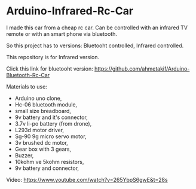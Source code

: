 # Arduino-Infrared-Rc-Car
I made this car from a cheap rc car. Can be controlled with an infrared TV remote or with an smart phone via bluetooth.

So this project has to versions: Bluetooht controlled, Infrared controlled.

This repository is for Infrared version.

Click this link for bluetooht version: https://github.com/ahmetakif/Arduino-Bluetooth-Rc-Car

Materials to use:
- Arduino uno clone,
- Hc-06 bluetooth module,
- small size breadboard,
- 9v battery and it's connector,
- 3.7v li-po battery (from drone),
- L293d motor driver,
- Sg-90 9g micro servo motor,
- 3v brushed dc motor,
- Gear box with 3 gears,
- Buzzer,
- 10kohm ve 5kohm resistors,
- 9v battery and connector,

Video: https://www.youtube.com/watch?v=265YbpS6gwE&t=28s
